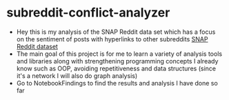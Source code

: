# subreddit-conflict-analyzer
* Hey this is my analysis of the SNAP Reddit data set which has a focus on the sentiment of posts with hyperlinks to other subreddits      [SNAP Reddit dataset](https://snap.stanford.edu/data/soc-RedditHyperlinks.html)
* The main goal of this project is for me to learn a variety of analysis tools and libraries along with strengthening programming concepts I already know such as OOP, avoiding repetitiveness and data structures (since it's a network I will also do graph analysis)
* Go to NotebookFindings to find the results and analysis I have done so far





